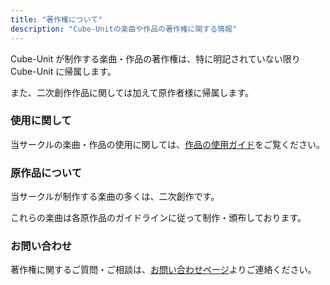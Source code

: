 ```yaml
---
title: "著作権について"
description: "Cube-Unitの楽曲や作品の著作権に関する情報"
---
```


Cube-Unit が制作する楽曲・作品の著作権は、特に明記されていない限り Cube-Unit に帰属します。

また、二次創作作品に関しては加えて原作者様に帰属します。

### 使用に関して

当サークルの楽曲・作品の使用に関しては、[作品の使用ガイド](/guideline/)をご覧ください。

### 原作品について

当サークルが制作する楽曲の多くは、二次創作です。

これらの楽曲は各原作品のガイドラインに従って制作・頒布しております。

### お問い合わせ

著作権に関するご質問・ご相談は、[お問い合わせページ](/contact/)よりご連絡ください。
